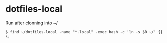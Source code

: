 dotfiles-local
==============
Run after clonning into ~/
```Shell
$ find ~/dotfiles-local -name "*.local" -exec bash -c 'ln -s $0 ~/' {} \;
```
